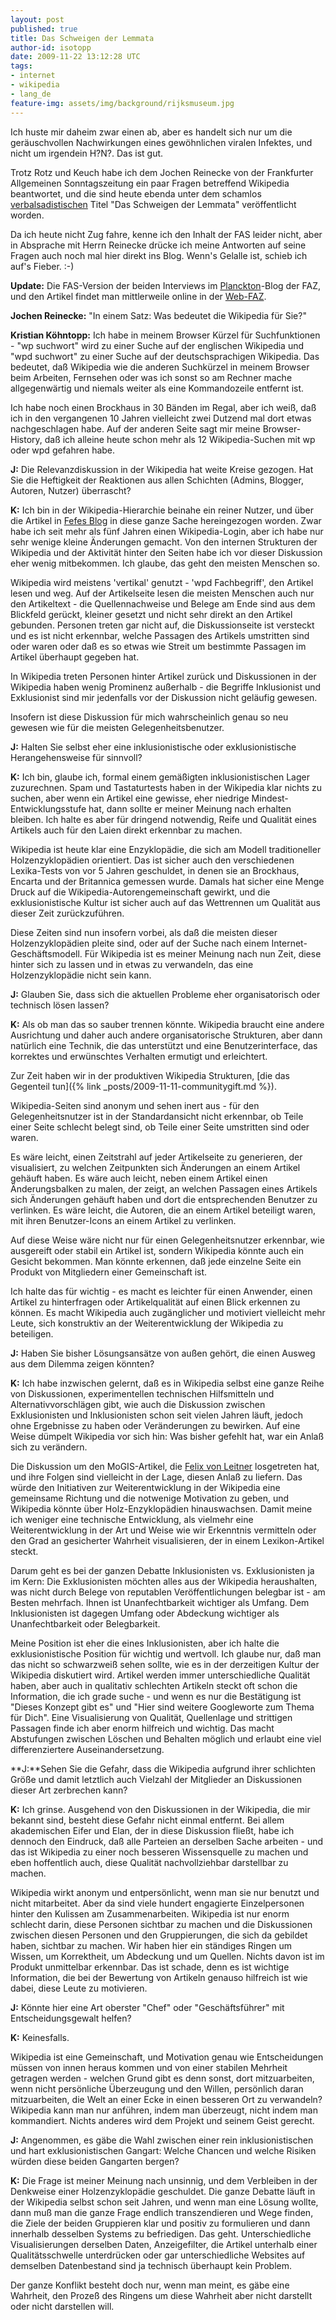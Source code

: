```yaml
---
layout: post
published: true
title: Das Schweigen der Lemmata
author-id: isotopp
date: 2009-11-22 13:12:28 UTC
tags:
- internet
- wikipedia
- lang_de
feature-img: assets/img/background/rijksmuseum.jpg
---
```

Ich huste mir daheim zwar einen ab, aber es handelt sich nur um die
geräuschvollen Nachwirkungen eines gewöhnlichen viralen Infektes, und nicht
um irgendein H?N?. Das ist gut.

Trotz Rotz und Keuch habe ich dem Jochen Reinecke von der Frankfurter
Allgemeinen Sonntagszeitung ein paar Fragen betreffend Wikipedia
beantwortet, und die sind heute ebenda unter dem schamlos
[verbalsadistischen](http://www.verbalsadismus.de/) Titel "Das Schweigen der
Lemmata" veröffentlicht worden.

Da ich heute nicht Zug fahre, kenne ich den Inhalt der FAS leider nicht,
aber in Absprache mit Herrn Reinecke drücke ich meine Antworten auf seine
Fragen auch noch mal hier direkt ins Blog. Wenn's Gelalle ist, schieb ich
auf's Fieber. :-)

**Update:** Die FAS-Version der beiden Interviews im 
[Planckton](http://faz-community.faz.net/blogs/planckton/archive/2009/11/23/interview-mit-catrin-schoneville-wikimedia-e-v-und-kris-koehntopp-it-experte.aspx)-Blog
der FAZ, und den Artikel findet man mittlerweile online in der
[Web-FAZ](http://www.faz.net/s/Rub4C34FD0B1A7E46B88B0653D6358499FF/Doc~E41FDEE69CDBF43359B553F15C90F998B~ATpl~Ecommon~Scontent.html).

**Jochen Reinecke:** "In einem Satz: Was bedeutet die Wikipedia für Sie?"

**Kristian Köhntopp:** Ich habe in meinem Browser Kürzel für Suchfunktionen -
"wp suchwort" wird zu einer Suche auf der englischen Wikipedia und "wpd
suchwort" zu einer Suche auf der deutschsprachigen Wikipedia. Das bedeutet,
daß Wikipedia wie die anderen Suchkürzel in meinem Browser beim Arbeiten,
Fernsehen oder was ich sonst so am Rechner mache allgegenwärtig und niemals
weiter als eine Kommandozeile entfernt ist.

Ich habe noch einen Brockhaus in 30 Bänden im Regal, aber ich weiß, daß ich
in den vergangenen 10 Jahren vielleicht zwei Dutzend mal dort etwas
nachgeschlagen habe. Auf der anderen Seite sagt mir meine Browser-History,
daß ich alleine heute schon mehr als 12 Wikipedia-Suchen mit wp oder wpd
gefahren habe.

**J:** Die Relevanzdiskussion in der Wikipedia hat weite Kreise gezogen. Hat
Sie die Heftigkeit der Reaktionen aus allen Schichten (Admins, Blogger,
Autoren, Nutzer) überrascht?

**K:** Ich bin in der Wikipedia-Hierarchie beinahe ein reiner Nutzer, und
über die Artikel in
[Fefes Blog](http://blog.fefe.de) in diese ganze Sache hereingezogen worden.
Zwar habe ich seit mehr als fünf Jahren einen Wikipedia-Login, aber ich habe
nur sehr wenige kleine Änderungen gemacht. Von den internen Strukturen der
Wikipedia und der Aktivität hinter den Seiten habe ich vor dieser Diskussion
eher wenig mitbekommen. Ich glaube, das geht den meisten Menschen so.

Wikipedia wird meistens 'vertikal' genutzt - 'wpd Fachbegriff', den Artikel
lesen und weg. Auf der Artikelseite lesen die meisten Menschen auch nur den
Artikeltext - die Quellennachweise und Belege am Ende sind aus dem Blickfeld
gerückt, kleiner gesetzt und nicht sehr direkt an den Artikel gebunden.
Personen treten gar nicht auf, die Diskussionseite ist versteckt und es ist
nicht erkennbar, welche Passagen des Artikels umstritten sind oder waren
oder daß es so etwas wie Streit um bestimmte Passagen im Artikel überhaupt
gegeben hat.

In Wikipedia treten Personen hinter Artikel zurück und Diskussionen in der
Wikipedia haben wenig Prominenz außerhalb - die Begriffe Inklusionist und
Exklusionist sind mir jedenfalls vor der Diskussion nicht geläufig gewesen.

Insofern ist diese Diskussion für mich wahrscheinlich genau so neu gewesen
wie für die meisten Gelegenheitsbenutzer.

**J:** Halten Sie selbst eher eine inklusionistische oder exklusionistische
Herangehensweise für sinnvoll?

**K:** Ich bin, glaube ich, formal einem gemäßigten inklusionistischen Lager
zuzurechnen. Spam und Tastaturtests haben in der Wikipedia klar nichts zu
suchen, aber wenn ein Artikel eine gewisse, eher niedrige
Mindest-Entwicklungsstufe hat, dann sollte er meiner Meinung nach erhalten
bleiben. Ich halte es aber für dringend notwendig, Reife und Qualität eines
Artikels auch für den Laien direkt erkennbar zu machen.

Wikipedia ist heute klar eine Enzyklopädie, die sich am Modell
traditioneller Holzenzyklopädien orientiert. Das ist sicher auch den
verschiedenen Lexika-Tests von vor 5 Jahren geschuldet, in denen sie an
Brockhaus, Encarta und der Britannica gemessen wurde. Damals hat sicher eine
Menge Druck auf die Wikipedia-Autorengemeinschaft gewirkt, und die
exklusionistische Kultur ist sicher auch auf das Wettrennen um Qualität aus
dieser Zeit zurückzuführen.

Diese Zeiten sind nun insofern vorbei, als daß die meisten dieser
Holzenzyklopädien pleite sind, oder auf der Suche nach einem
Internet-Geschäftsmodell. Für Wikipedia ist es meiner Meinung nach nun Zeit,
diese hinter sich zu lassen und in etwas zu verwandeln, das eine
Holzenzyklopädie nicht sein kann.

**J:** Glauben Sie, dass sich die aktuellen Probleme eher organisatorisch
oder technisch lösen lassen?

**K:** Als ob man das so sauber trennen könnte. Wikipedia braucht eine
andere Ausrichtung und daher auch andere organisatorische Strukturen, aber
dann natürlich eine Technik, die das unterstützt und eine Benutzerinterface,
das korrektes und erwünschtes Verhalten ermutigt und erleichtert.

Zur Zeit haben wir in der produktiven Wikipedia Strukturen, 
[die das Gegenteil tun]({% link _posts/2009-11-11-communitygift.md %}).

Wikipedia-Seiten sind anonym und sehen inert aus - für den
Gelegenheitsnutzer ist in der Standardansicht nicht erkennbar, ob Teile
einer Seite schlecht belegt sind, ob Teile einer Seite umstritten sind oder
waren.

Es wäre leicht, einen Zeitstrahl auf jeder Artikelseite zu generieren, der
visualisiert, zu welchen Zeitpunkten sich Änderungen an einem Artikel
gehäuft haben. Es wäre auch leicht, neben einem Artikel einen
Änderungsbalken zu malen, der zeigt, an welchen Passagen eines Artikels sich
Änderungen gehäuft haben und dort die entsprechenden Benutzer zu verlinken.
Es wäre leicht, die Autoren, die an einem Artikel beteiligt waren, mit ihren
Benutzer-Icons an einem Artikel zu verlinken.

Auf diese Weise wäre nicht nur für einen Gelegenheitsnutzer erkennbar, wie
ausgereift oder stabil ein Artikel ist, sondern Wikipedia könnte auch ein
Gesicht bekommen. Man könnte erkennen, daß jede einzelne Seite ein Produkt
von Mitgliedern einer Gemeinschaft ist.

Ich halte das für wichtig - es macht es leichter für einen Anwender, einen
Artikel zu hinterfragen oder Artikelqualität auf einen Blick erkennen zu
können. Es macht Wikipedia auch zugänglicher und motiviert vielleicht mehr
Leute, sich konstruktiv an der Weiterentwicklung der Wikipedia zu
beteiligen.

**J:** Haben Sie bisher Lösungsansätze von außen gehört, die einen Ausweg
aus dem Dilemma zeigen könnten?

**K:** Ich habe inzwischen gelernt, daß es in Wikipedia selbst eine ganze
Reihe von Diskussionen, experimentellen technischen Hilfsmitteln und
Alternativvorschlägen gibt, wie auch die Diskussion zwischen Exklusionisten
und Inklusionisten schon seit vielen Jahren läuft, jedoch ohne Ergebnisse zu
haben oder Veränderungen zu bewirken. Auf eine Weise dümpelt Wikipedia vor
sich hin: Was bisher gefehlt hat, war ein Anlaß sich zu verändern.

Die Diskussion um den MoGIS-Artikel, die 
[Felix von Leitner](http://de.wikipedia.org/wiki/Fefes_Blog) losgetreten
hat, und ihre Folgen sind vielleicht in der Lage, diesen Anlaß zu liefern.
Das würde den Initiativen zur Weiterentwicklung in der Wikipedia eine
gemeinsame Richtung und die notwenige Motivation zu geben, und Wikipedia
könnte über Holz-Enzyklopädien hinauswachsen. Damit meine ich weniger eine
technische Entwicklung, als vielmehr eine Weiterentwicklung in der Art und
Weise wie wir Erkenntnis vermitteln oder den Grad an gesicherter Wahrheit
visualisieren, der in einem Lexikon-Artikel steckt.

Darum geht es bei der ganzen Debatte Inklusionisten vs. Exklusionisten ja im
Kern: Die Exklusionisten möchten alles aus der Wikipedia heraushalten, was
nicht durch Belege von reputablen Veröffentlichungen belegbar ist - am
Besten mehrfach. Ihnen ist Unanfechtbarkeit wichtiger als Umfang. Dem
Inklusionisten ist dagegen Umfang oder Abdeckung wichtiger als
Unanfechtbarkeit oder Belegbarkeit.

Meine Position ist eher die eines Inklusionisten, aber ich halte die
exklusionistische Position für wichtig und wertvoll. Ich glaube nur, daß man
das nicht so schwarzweiß sehen sollte, wie es in der derzeitigen Kultur der
Wikipedia diskutiert wird. Artikel werden immer unterschiedliche Qualität
haben, aber auch in qualitativ schlechten Artikeln steckt oft schon die
Information, die ich grade suche - und wenn es nur die Bestätigung ist
"Dieses Konzept gibt es" und "Hier sind weitere Googleworte zum Thema für
Dich". Eine Visualisierung von Qualität, Quellenlage und strittigen Passagen
finde ich aber enorm hilfreich und wichtig. Das macht Abstufungen zwischen
Löschen und Behalten möglich und erlaubt eine viel differenziertere
Auseinandersetzung.

**J:**Sehen Sie die Gefahr, dass die Wikipedia aufgrund ihrer schlichten
Größe und damit letztlich auch Vielzahl der Mitglieder an Diskussionen
dieser Art zerbrechen kann?

**K:** Ich grinse. Ausgehend von den Diskussionen in der Wikipedia, die mir
bekannt sind, besteht diese Gefahr nicht einmal entfernt. Bei allem
akademischen Eifer und Elan, der in diese Diskussion fließt, habe ich
dennoch den Eindruck, daß alle Parteien an derselben Sache arbeiten - und
das ist Wikipedia zu einer noch besseren Wissensquelle zu machen und eben
hoffentlich auch, diese Qualität nachvollziehbar darstellbar zu machen.

Wikipedia wirkt anonym und entpersönlicht, wenn man sie nur benutzt und
nicht mitarbeitet. Aber da sind viele hundert engagierte Einzelpersonen
hinter den Kulissen am Zusammenarbeiten. Wikipedia ist nur enorm schlecht
darin, diese Personen sichtbar zu machen und die Diskussionen zwischen
diesen Personen und den Gruppierungen, die sich da gebildet haben, sichtbar
zu machen. Wir haben hier ein ständiges Ringen um Wissen, um Korrektheit, um
Abdeckung und um Quellen. Nichts davon ist im Produkt unmittelbar erkennbar.
Das ist schade, denn es ist wichtige Information, die bei der Bewertung von
Artikeln genauso hilfreich ist wie dabei, diese Leute zu motivieren.

**J:** Könnte hier eine Art oberster "Chef" oder "Geschäftsführer" mit
Entscheidungsgewalt helfen?

**K:** Keinesfalls.

Wikipedia ist eine Gemeinschaft, und Motivation genau wie Entscheidungen
müssen von innen heraus kommen und von einer stabilen Mehrheit getragen
werden - welchen Grund gibt es denn sonst, dort mitzuarbeiten, wenn nicht
persönliche Überzeugung und den Willen, persönlich daran mitzuarbeiten, die
Welt an einer Ecke in einen besseren Ort zu verwandeln? Wikipedia kann man
nur anführen, indem man überzeugt, nicht indem man kommandiert. Nichts
anderes wird dem Projekt und seinem Geist gerecht.

**J:** Angenommen, es gäbe die Wahl zwischen einer rein inklusionistischen
und hart exklusionistischen Gangart: Welche Chancen und welche Risiken
würden diese beiden Gangarten bergen?

**K:** Die Frage ist meiner Meinung nach unsinnig, und dem Verbleiben in der
Denkweise einer Holzenzyklopädie geschuldet. Die ganze Debatte läuft in der
Wikipedia selbst schon seit Jahren, und wenn man eine Lösung wollte, dann
muß man die ganze Frage endlich transzendieren und Wege finden, die Ziele
der beiden Gruppieren klar und positiv zu formulieren und dann innerhalb
desselben Systems zu befriedigen. Das geht. Unterschiedliche
Visualisierungen derselben Daten, Anzeigefilter, die Artikel unterhalb einer
Qualitätsschwelle unterdrücken oder gar unterschiedliche Websites auf
demselben Datenbestand sind ja technisch überhaupt kein Problem.

Der ganze Konflikt besteht doch nur, wenn man meint, es gäbe eine Wahrheit,
den Prozeß des Ringens um diese Wahrheit aber nicht darstellt oder nicht
darstellen will.
